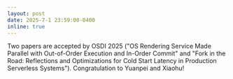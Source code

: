 ```yaml
---
layout: post
date: 2025-7-1 23:59:00-0400
inline: true
---
```


Two papers are accepted by OSDI 2025 ("OS Rendering Service Made Parallel with Out-of-Order Execution and In-Order Commit"
and "Fork in the Road: Reflections and Optimizations for Cold Start Latency in Production Serverless Systems").
Congratulation to Yuanpei and Xiaohu!
